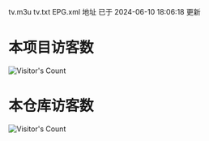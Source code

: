 tv.m3u  tv.txt  EPG.xml  地址 已于 2024-06-10 18:06:18 更新
# 本项目访客数
![Visitor's Count](https://komarev.com/ghpvc/?username=pxiptv&color=brightgreen)

# 本仓库访客数
![Visitor's Count](https://profile-counter.glitch.me/pxiptv_TV/count.svg)
